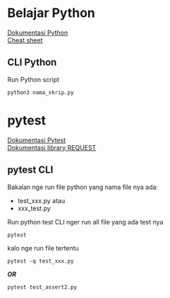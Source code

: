 # Belajar Python 

[Dokumentasi Python](https://docs.python.org/3/tutorial/index.html) </br>
[Cheat sheet](https://www.pythoncheatsheet.org/cheatsheet/basics)


## CLI Python

Run Python script 
~~~
python3 nama_skrip.py
~~~

# pytest

[Dokumentasi Pytest](https://docs.pytest.org/en/7.4.x/getting-started.html)</br>
[Dokumentasi library REQUEST](https://requests.readthedocs.io/en/latest/)

## pytest CLI

Bakalan nge run file python yang nama file nya ada:
- test_xxx.py atau
- xxx_test.py
  
Run python test CLI nger run all file yang ada test nya
~~~
pytest 
~~~
kalo nge run file tertentu
~~~
pytest -q test_xxx.py
~~~
***OR***
~~~
pytest test_assert2.py
~~~